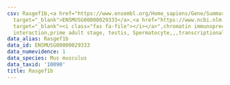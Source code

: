 ```yaml
---
csv: Rasgef1b,<a href="https://www.ensembl.org/Homo_sapiens/Gene/Summary?db=core;g=ENSMUSG00000029333"
  target="_blank">ENSMUSG00000029333</a>,<a href="https://www.ncbi.nlm.nih.gov/pubmed/25450459"
  target="_blank"><i class="fas fa-file"></i></a>",chromatin immunoprecipitation assay,direct
  interaction,prime adult stage, testis, Spermatocyte,,,transcriptional regulation,
data_alias: Rasgef1b
data_id: ENSMUSG00000029333
data_numevidence: 1
data_species: Mus musculus
data_taxid: '10090'
title: Rasgef1b
---
```

